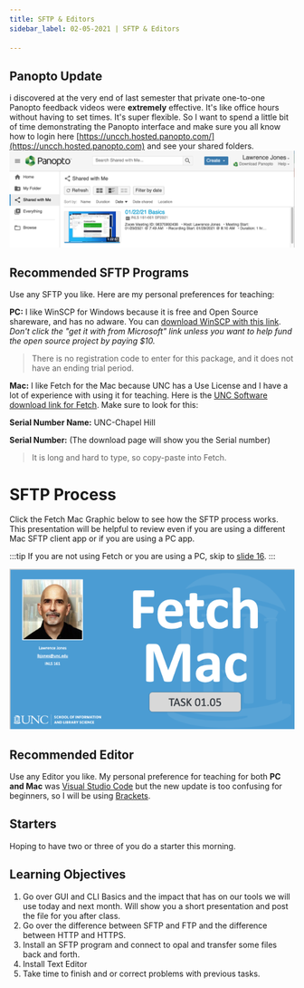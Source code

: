 ```yaml
---
title: SFTP & Editors
sidebar_label: 02-05-2021 | SFTP & Editors

---
```


## Panopto Update
i discovered at the very end of last semester that private one-to-one Panopto feedback videos were **extremely** effective. It's like office hours without having to set times. It's super flexible. So I want to spend a little bit of time demonstrating the Panopto interface and make sure you all know how to login here [https://uncch.hosted.panopto.com/](https://uncch.hosted.panopto.com) and see your shared folders.
![panopto shared folders](/img/panopto-shared-with-me.png)

## Recommended SFTP Programs

Use any SFTP you like. Here are my personal preferences for teaching:

**PC:** I like WinSCP for Windows because it is free and Open Source shareware, and has no adware. You can [download WinSCP with this link](https://winscp.net/eng/index.php). *Don't click the "get it with from Microsoft" link unless you want to help fund the open source project by paying $10.* 

> There is no registration code to enter for this package, and it does not have an ending trial period.

**Mac:** I like Fetch for the Mac because UNC has a Use License and I have a lot of experience with using it for teaching. Here is the [UNC Software download link for Fetch](https://software.sites.unc.edu/fetch-download/). Make sure to look for this:

**Serial Number Name:** UNC-Chapel Hill

**Serial Number:** (The download page will show you the Serial number) 

> It is long and hard to type, so copy-paste into Fetch.


# SFTP Process

Click the Fetch Mac Graphic below to see how the SFTP process works. This presentation will be helpful to review even if you are using a different Mac SFTP client app or if you are using a PC app. 

:::tip
If you are not using Fetch or you are using a PC, skip to [slide 16](https://docs.google.com/presentation/d/1QGQjVMvFS3-lIgMI4BoESXnRnmit-cV2_5p-5dYlFhU/edit#slide=id.gbc088c0537_2_239).
:::

[![Here is a link to a Fetch Presentation on Google Slides](/img/fetch-google-slides-thumbnail.png)](https://docs.google.com/presentation/d/1QGQjVMvFS3-lIgMI4BoESXnRnmit-cV2_5p-5dYlFhU/edit?usp=sharing)

## Recommended Editor

Use any Editor you like. My personal preference for teaching for both **PC and Mac** was [Visual Studio Code](https://code.visualstudio.com/) but the new update is too confusing for beginners, so I will be using [Brackets](http://brackets.io/). 

## Starters

Hoping to have two or three of you do a starter this morning.

## Learning Objectives

1. Go over GUI and CLI Basics and the impact that has on our tools we will use today and next month. Will show you a short presentation and post the file for you after class.
2. Go over the difference between SFTP and FTP and the difference between HTTP and HTTPS.
3. Install an SFTP program and connect to opal and transfer some files back and forth.
4. Install Text Editor
5. Take time to finish and or correct problems with previous tasks.
